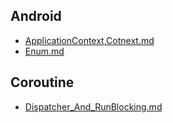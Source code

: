 ## Android
- [ApplicationContext,Cotnext.md](https://github.com/gusanans218/TIL/blob/master/New%20(2025%20~)/Class/ApplicationContext%2CContext.md)
- [Enum.md](https://github.com/gusanans218/TIL/blob/master/New%20(2025%20~)/Class/enum.md)

## Coroutine
- [Dispatcher_And_RunBlocking.md](https://github.com/gusanans218/TIL/blob/master/New%20(2025%20~)/Class/Coroutines/Dispatcher_And_RunBlocking.md)
